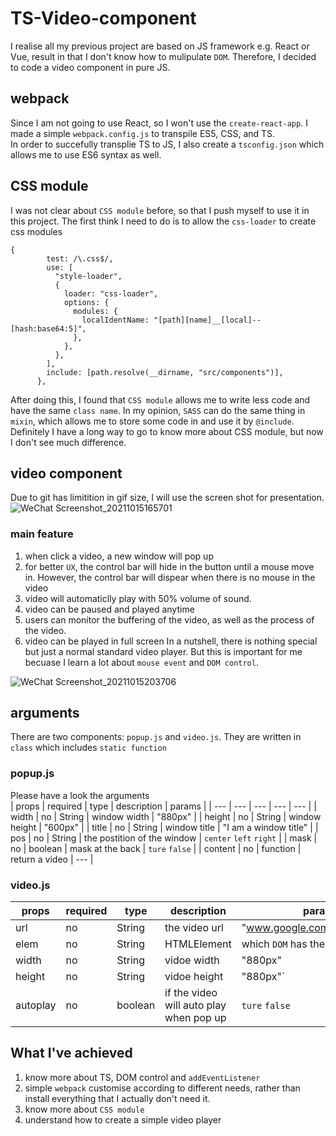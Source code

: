 # TS-Video-component
I realise all my previous project are based on JS framework e.g. React or Vue, result in that I don't know how to mulipulate `DOM`. Therefore, I decided to code a video component in pure JS.

## webpack
Since I am not going to use React, so I won't use the `create-react-app`. I made a simple `webpack.config.js` to transpile ES5, CSS, and TS.  
In order to succefully transplie TS to JS, I also create a `tsconfig.json` which allows me to use ES6 syntax as well.

## CSS module
I was not clear about `CSS module` before, so that I push myself to use it in this project. The first think I need to do is to allow the `css-loader` to create css modules
```
{
        test: /\.css$/,
        use: [
          "style-loader",
          {
            loader: "css-loader",
            options: {
              modules: {
                localIdentName: "[path][name]__[local]--[hash:base64:5]",
              },
            },
          },
        ],
        include: [path.resolve(__dirname, "src/components")],
      },
```
After doing this, I found that `CSS module` allows me to write less code and have the same `class name`. In my opinion, `SASS` can do the same thing in `mixin`, which allows me to store some code in and use it by `@include`. Definitely I have a long way to go to know more about CSS module, but now I don't see much difference.

## video component
Due to git has limitition in gif size, I will use the screen shot for presentation.
![WeChat Screenshot_20211015165701](https://user-images.githubusercontent.com/72715709/137439868-be66fabc-f0a4-4e2c-b06c-b36085d5d1f8.png)  

### main feature
1. when click a video, a new window will pop up
2. for better `UX`, the control bar will hide in the button until a mouse move in. However, the control bar will dispear when there is no mouse in the video
3. video will automaticlly play with 50% volume of sound.
4. video can be paused and played anytime
5. users can monitor the buffering of the video, as well as the process of the video.
6. video can be played in full screen 
In a nutshell, there is nothing special but just a normal standard video player. But this is important for me becuase I learn a lot about `mouse event` and `DOM control`. 
  
![WeChat Screenshot_20211015203706](https://user-images.githubusercontent.com/72715709/137466741-9fc3b402-eb37-4809-a79a-c23ca3884683.png) 


## arguments
There are two components: `popup.js` and `video.js`.  They are written in `class` which includes `static function`

### popup.js
Please have a look the arguments  
| props | required | type | description | params |
| --- | --- | --- | --- | --- |
| width | no | String | window width | "880px" |
| height | no | String | window height | "600px" |
| title | no | String | window title | "I am a window title" |
| pos | no | String | the postition of the window |  `center` `left` `right` |
| mask | no | boolean | mask at the back |  `ture` `false` |
| content | no | function | return a video |  --- |
### video.js
| props | required | type | description | params |
| --- | --- | --- | --- | --- |
| url | no | String | the video url | "www.google.com/example.mp4" |
| elem | no | String | HTMLElement | which `DOM` has the video | <div> |
| width | no | String | vidoe width | "880px" |
| height | no | String | vidoe height |  "880px"` |
| autoplay | no | boolean | if the video will auto play when pop up |  `ture` `false` |

## What I've achieved
1. know more about TS, DOM control and `addEventListener`
2. simple `webpack` customise according to different needs, rather than install everything that I actually don't need it.
3. know more about `CSS module`
4. understand how to create a simple video player
